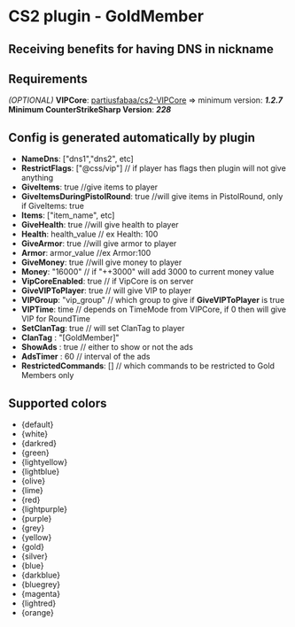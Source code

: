 # CS2 plugin - GoldMember
## Receiving benefits for having DNS in nickname

## Requirements
*(OPTIONAL)* **VIPCore**:  [partiusfabaa/cs2-VIPCore](https://github.com/partiusfabaa/cs2-VIPCore) => minimum version: ***1.2.7***\
**Minimum CounterStrikeSharp Version**: ***228***

## Config is generated automatically by plugin
- **NameDns**: ["dns1","dns2", etc]
- **RestrictFlags**: ["@css/vip"] // if player has flags then plugin will not give anything
- **GiveItems**: true //give items to player
- **GiveItemsDuringPistolRound**: true //will give items in PistolRound, only if GiveItems: true
- **Items**: ["item_name", etc]
- **GiveHealth**: true //will give health to player
- **Health**: health_value // ex Health: 100
- **GiveArmor**: true //will give armor to player
- **Armor**: armor_value //ex Armor:100
- **GiveMoney**: true //will give money to player
- **Money**: "16000" // if "++3000" will add 3000 to current money value
- **VipCoreEnabled**: true // if VipCore is on server
- **GiveVIPToPlayer**: true // will give VIP to player
- **VIPGroup**: "vip_group" // which group to give if **GiveVIPToPlayer** is true
- **VIPTime**: time // depends on TimeMode from VIPCore, if 0 then will give VIP for RoundTime
- **SetClanTag**: true // will set ClanTag to player
- **ClanTag** : "[GoldMember]"
- **ShowAds** : true // either to show or not the ads
- **AdsTimer** : 60 // interval of the ads
- **RestrictedCommands**: [] // which commands to be restricted to Gold Members only

## Supported colors
- {default}
- {white}
- {darkred}
- {green}
- {lightyellow}
- {lightblue}
- {olive}
- {lime}
- {red}
- {lightpurple}
- {purple}
- {grey}
- {yellow}
- {gold}
- {silver}
- {blue}
- {darkblue}
- {bluegrey}
- {magenta}
- {lightred}
- {orange}
